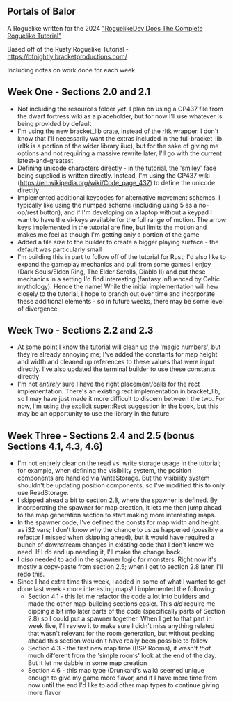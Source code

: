 Portals of Balor
----
A Roguelike written for the 2024 ["RoguelikeDev Does The Complete Roguelike Tutorial"](https://www.reddit.com/r/roguelikedev/comments/1dt8bqm/roguelikedev_does_the_complete_roguelike_tutorial/)

Based off of the Rusty Roguelike Tutorial - https://bfnightly.bracketproductions.com/

Including notes on work done for each week

Week One - Sections 2.0 and 2.1
-----
* Not including the resources folder _yet_. I plan on using a CP437 file from the dwarf fortress wiki as a placeholder, but for now I'll use whatever is being provided by default
* I'm using the new bracket_lib crate, instead of the rltk wrapper. I don't know that I'll necessarily want the extras included in the full bracket_lib (rltk is a portion of the wider library iiuc), but for the sake of giving me options and not requiring a massive rewrite later, I'll go with the current latest-and-greatest
* Defining unicode characters directly - in the tutorial, the 'smiley' face being supplied is written directly. Instead, I'm using the CP437 wiki (https://en.wikipedia.org/wiki/Code_page_437) to define the unicode directly
* Implemented additional keycodes for alternative movement schemes. I typically like using the numpad scheme (including using 5 as a no-op/rest button), and if I'm developing on a laptop without a keypad I want to have the vi-keys available for the full range of motion. The arrow keys implemented in the tutorial are fine, but limits the motion and makes me feel as though I'm getting only a portion of the game
* Added a tile size to the builder to create a bigger playing surface - the default was particularly small
* I'm building this in part to follow off of the tutorial for Rust; I'd also like to expand the gameplay mechanics and pull from some games I enjoy (Dark Souls/Elden Ring, The Elder Scrolls, Diablo II) and put these mechanics in a setting I'd find interesting (fantasy influenced by Celtic mythology). Hence the name! While the initial implementation will hew closely to the tutorial, I hope to branch out over time and incorporate these additional elements - so in future weeks, there may be some level of divergence

Week Two - Sections 2.2 and 2.3
----
* At some point I know the tutorial will clean up the 'magic numbers', but they're already annoying me; I've added the constants for map height and width and cleaned up references to these values that were input directly. I've also updated the terminal builder to use these constants directly
* I'm not _entirely_ sure I have the right placement/calls for the rect implementation. There's an existing rect implementation in bracket_lib, so I may have just made it more difficult to discern between the two. For now, I'm using the explicit super::Rect suggestion in the book, but this may be an opportunity to use the library in the future

Week Three - Sections 2.4 and 2.5 (bonus Sections 4.1, 4.3, 4.6)
----
* I'm not entirely clear on the read vs. write storage usage in the tutorial; for example, when defining the visibility system, the position components are handled via WriteStorage. But the visibility system shouldn't be updating position components, so I've modified this to only use ReadStorage.
* I skipped ahead a bit to section 2.8, where the spawner is defined. By incorporating the spawner for map creation, it lets me then jump ahead to the map generation section to start making more interesting maps.
* In the spawner code, I've defined the consts for map width and height as i32 vars; I don't know why the change to usize happened (possibly a refactor I missed when skipping ahead), but it would have required a bunch of downstream changes in existing code that I don't know we need. If I _do_ end up needing it, I'll make the change back.
* I _also_ needed to add in the spawner logic for monsters. Right now it's mostly a copy-paste from section 2.5; when I get to section 2.8 later, I'll redo this.
* Since I had extra time this week, I added in some of what I wanted to get done last week - more interesting maps! I implemented the following:
    * Section 4.1 - this let me refactor the code a lot into builders and made the other map-building sections easier. This _did_ require me dipping a bit into later parts of the code (specifically parts of Section 2.8) so I could put a spawner together. When I get to that part in week five, I'll review it to make sure I didn't miss anything related that wasn't relevant for the room generation, but without peeking ahead this section wouldn't have really been possible to follow
    * Section 4.3 - the first new map time (BSP Rooms), it wasn't _that_ much different from the 'simple rooms' look at the end of the day. But it let me dabble in some map creation
    * Section 4.6 - this map type (Drunkard's walk) seemed unique enough to give my game more flavor, and if I have more time from now until the end I'd like to add other map types to continue giving more flavor